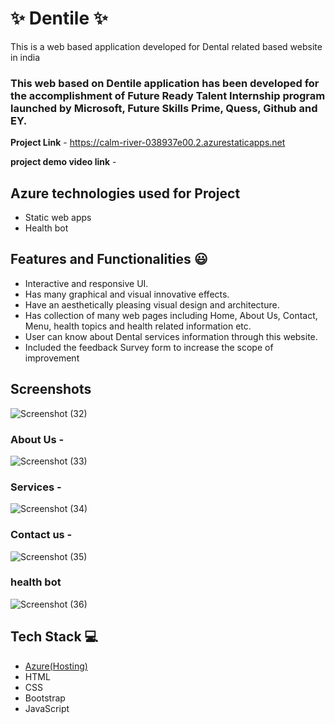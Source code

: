 # ✨ Dentile ✨

This is a web based application developed for Dental related based website in india

### This web based on Dentile application has been developed for the accomplishment of Future Ready Talent Internship program launched by Microsoft, Future Skills Prime, Quess, Github and EY.


**Project Link** - https://calm-river-038937e00.2.azurestaticapps.net

**project demo video link** - 

## Azure technologies used for Project

- Static web apps
- Health bot

## Features and Functionalities 😃

- Interactive and responsive UI.
- Has many graphical and visual innovative effects.
- Have an aesthetically pleasing visual design and architecture.
- Has collection of many web pages including Home, About Us, Contact, Menu, health topics and health related information etc.
- User can know about Dental services information through this website.
- Included the feedback Survey form to increase the scope of improvement 

## Screenshots


![Screenshot (32)](https://user-images.githubusercontent.com/118873633/210055882-0a8a5214-fd8f-418d-af85-247d407db582.png)


   

### About Us -

![Screenshot (33)](https://user-images.githubusercontent.com/118873633/210055895-b80c0459-ee19-443b-93b1-32828e4ddb2e.png)


### Services -

![Screenshot (34)](https://user-images.githubusercontent.com/118873633/210055910-84b52de2-fea5-4a65-955b-81d47e904ebf.png)


### Contact us -

![Screenshot (35)](https://user-images.githubusercontent.com/118873633/210055919-029dd403-5cc7-4d8a-8712-15018b946ae6.png)


### health bot

![Screenshot (36)](https://user-images.githubusercontent.com/118873633/210056015-967414ee-8c8b-4a14-9496-1b27a2dfe8f2.png)



## Tech Stack 💻

- [Azure(Hosting)](https://azure.microsoft.com/en-in/features/azure-portal/)
- HTML
- CSS
- Bootstrap
- JavaScript
